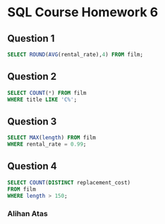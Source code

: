 # SQL Course Homework 6



## Question 1



```sql
SELECT ROUND(AVG(rental_rate),4) FROM film;
```



## Question  2



```sql
SELECT COUNT(*) FROM film
WHERE title LIKE 'C%';	
```



##  Question  3



```sql
SELECT MAX(length) FROM film 
WHERE rental_rate = 0.99;
```



##  Question  4



```sql
SELECT COUNT(DISTINCT replacement_cost)  
FROM film
WHERE length > 150;
```

### 																																							Alihan Atas
